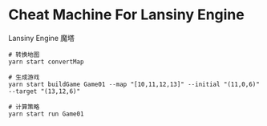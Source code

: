 # Cheat Machine For Lansiny Engine

Lansiny Engine 魔塔

``` shell
# 转换地图
yarn start convertMap

# 生成游戏
yarn start buildGame Game01 --map "[10,11,12,13]" --initial "(11,0,6)" --target "(13,12,6)"

# 计算策略
yarn start run Game01
```
